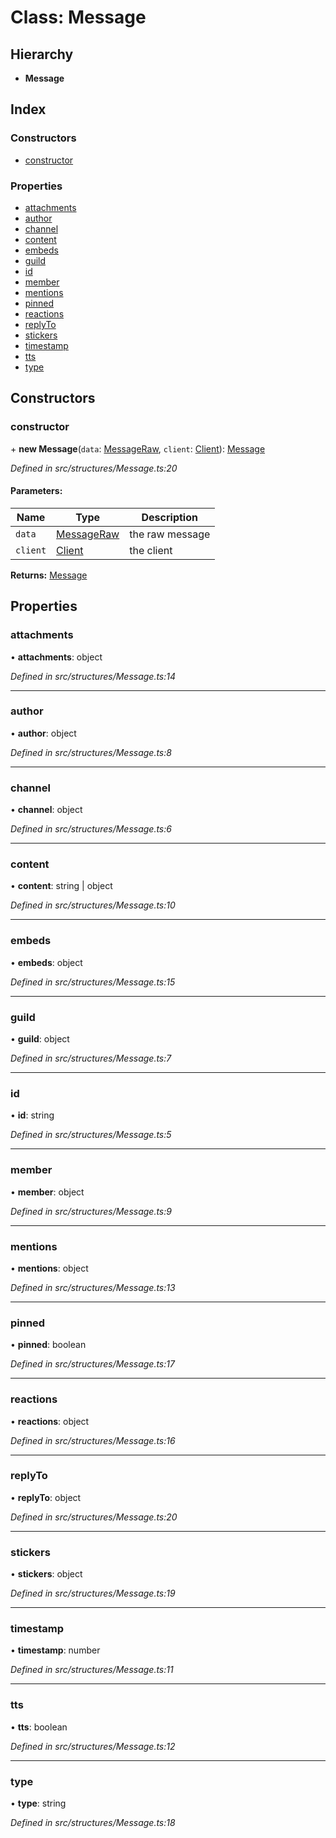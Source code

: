 # Class: Message

## Hierarchy

* **Message**

## Index

### Constructors

* [constructor](_structures_message_.message.md#constructor)

### Properties

* [attachments](_structures_message_.message.md#attachments)
* [author](_structures_message_.message.md#author)
* [channel](_structures_message_.message.md#channel)
* [content](_structures_message_.message.md#content)
* [embeds](_structures_message_.message.md#embeds)
* [guild](_structures_message_.message.md#guild)
* [id](_structures_message_.message.md#id)
* [member](_structures_message_.message.md#member)
* [mentions](_structures_message_.message.md#mentions)
* [pinned](_structures_message_.message.md#pinned)
* [reactions](_structures_message_.message.md#reactions)
* [replyTo](_structures_message_.message.md#replyto)
* [stickers](_structures_message_.message.md#stickers)
* [timestamp](_structures_message_.message.md#timestamp)
* [tts](_structures_message_.message.md#tts)
* [type](_structures_message_.message.md#type)

## Constructors

### constructor

\+ **new Message**(`data`: [MessageRaw](_structures_messageraw_.messageraw.md), `client`: [Client](_websocket_.client.md)): [Message](_structures_message_.message.md)

*Defined in src/structures/Message.ts:20*

#### Parameters:

Name | Type | Description |
------ | ------ | ------ |
`data` | [MessageRaw](_structures_messageraw_.messageraw.md) | the raw message |
`client` | [Client](_websocket_.client.md) | the client  |

**Returns:** [Message](_structures_message_.message.md)

## Properties

### attachments

•  **attachments**: object

*Defined in src/structures/Message.ts:14*

___

### author

•  **author**: object

*Defined in src/structures/Message.ts:8*

___

### channel

•  **channel**: object

*Defined in src/structures/Message.ts:6*

___

### content

•  **content**: string \| object

*Defined in src/structures/Message.ts:10*

___

### embeds

•  **embeds**: object

*Defined in src/structures/Message.ts:15*

___

### guild

•  **guild**: object

*Defined in src/structures/Message.ts:7*

___

### id

•  **id**: string

*Defined in src/structures/Message.ts:5*

___

### member

•  **member**: object

*Defined in src/structures/Message.ts:9*

___

### mentions

•  **mentions**: object

*Defined in src/structures/Message.ts:13*

___

### pinned

•  **pinned**: boolean

*Defined in src/structures/Message.ts:17*

___

### reactions

•  **reactions**: object

*Defined in src/structures/Message.ts:16*

___

### replyTo

•  **replyTo**: object

*Defined in src/structures/Message.ts:20*

___

### stickers

•  **stickers**: object

*Defined in src/structures/Message.ts:19*

___

### timestamp

•  **timestamp**: number

*Defined in src/structures/Message.ts:11*

___

### tts

•  **tts**: boolean

*Defined in src/structures/Message.ts:12*

___

### type

•  **type**: string

*Defined in src/structures/Message.ts:18*
